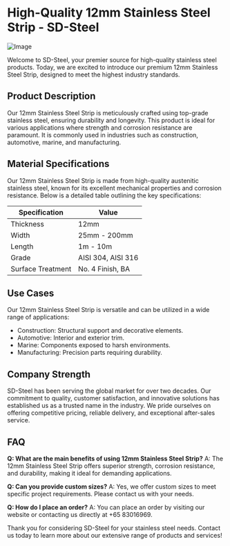 # High-Quality 12mm Stainless Steel Strip - SD-Steel

![Image](https://github.com/user-attachments/assets/2567258e-e124-4816-932d-1809bd27ef0b)

Welcome to SD-Steel, your premier source for high-quality stainless steel products. Today, we are excited to introduce our premium 12mm Stainless Steel Strip, designed to meet the highest industry standards.

## Product Description
Our 12mm Stainless Steel Strip is meticulously crafted using top-grade stainless steel, ensuring durability and longevity. This product is ideal for various applications where strength and corrosion resistance are paramount. It is commonly used in industries such as construction, automotive, marine, and manufacturing.

## Material Specifications
Our 12mm Stainless Steel Strip is made from high-quality austenitic stainless steel, known for its excellent mechanical properties and corrosion resistance. Below is a detailed table outlining the key specifications:

| Specification       | Value                |
|---------------------|----------------------|
| Thickness           | 12mm                 |
| Width               | 25mm - 200mm         |
| Length              | 1m - 10m             |
| Grade               | AISI 304, AISI 316   |
| Surface Treatment   | No. 4 Finish, BA     |

## Use Cases
Our 12mm Stainless Steel Strip is versatile and can be utilized in a wide range of applications:
- Construction: Structural support and decorative elements.
- Automotive: Interior and exterior trim.
- Marine: Components exposed to harsh environments.
- Manufacturing: Precision parts requiring durability.

## Company Strength
SD-Steel has been serving the global market for over two decades. Our commitment to quality, customer satisfaction, and innovative solutions has established us as a trusted name in the industry. We pride ourselves on offering competitive pricing, reliable delivery, and exceptional after-sales service.

## FAQ
**Q: What are the main benefits of using 12mm Stainless Steel Strip?**
A: The 12mm Stainless Steel Strip offers superior strength, corrosion resistance, and durability, making it ideal for demanding applications.

**Q: Can you provide custom sizes?**
A: Yes, we offer custom sizes to meet specific project requirements. Please contact us with your needs.

**Q: How do I place an order?**
A: You can place an order by visiting our website or contacting us directly at +65 83016969.

Thank you for considering SD-Steel for your stainless steel needs. Contact us today to learn more about our extensive range of products and services!